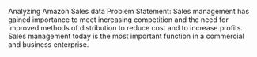Analyzing Amazon Sales data
Problem Statement:
Sales management has gained importance to meet increasing competition and the
need for improved methods of distribution to reduce cost and to increase profits. Sales
management today is the most important function in a commercial and business
enterprise.
